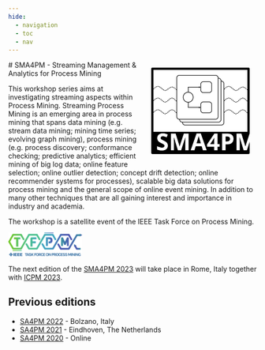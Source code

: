 ```yaml
---
hide:
  - navigation
  - toc
  - nav
---
```


<img src="media/logo.svg" style="float: right; margin: 1em; width: 200px" />
# SMA4PM - Streaming Management & Analytics for Process Mining

This workshop series aims at investigating streaming aspects within Process Mining.
Streaming Process Mining is an emerging area in process mining that spans data mining (e.g. stream data mining; mining time series; evolving graph mining), process mining (e.g. process discovery; conformance checking; predictive analytics; efficient mining of big log data; online feature selection; online outlier detection; concept drift detection; online recommender systems for processes), scalable big data solutions for process mining and the general scope of online event mining. In addition to many other techniques that are all gaining interest and importance in industry and academia.

The workshop is a satellite event of the IEEE Task Force on Process Mining.

<img src="media/tfpm.png" style="width: 150px" />

The next edition of the [SMA4PM 2023](/2023) will take place in Rome, Italy together with [ICPM 2023](https://icpmconference.org/2023/).

## Previous editions

* [SA4PM 2022](/2022) - Bolzano, Italy
* [SA4PM 2021](/2021) - Eindhoven, The Netherlands
* [SA4PM 2020](/2020) - Online
